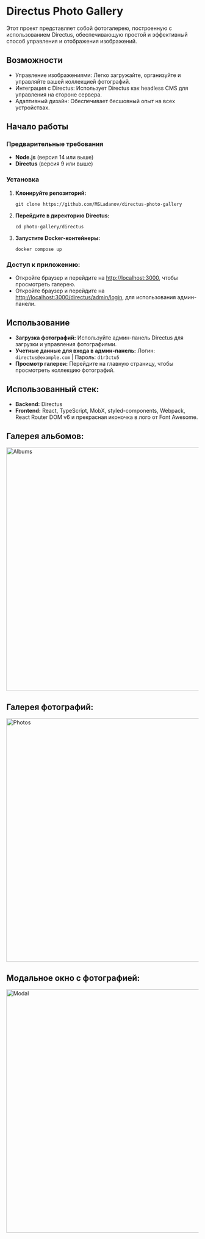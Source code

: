  <h1>Directus Photo Gallery</h1>
Этот проект представляет собой фотогалерею, построенную с использованием Directus, обеспечивающую простой и эффективный способ управления и отображения изображений.

<h2>Возможности</h2>
<ul>
  <li>Управление изображениями: Легко загружайте, организуйте и управляйте вашей коллекцией фотографий.</li>
  <li>Интеграция с Directus: Использует Directus как headless CMS для управления на стороне сервера.</li>
  <li>Адаптивный дизайн: Обеспечивает бесшовный опыт на всех устройствах.</li>
</ul>

<h2>Начало работы</h2>
<h3>Предварительные требования</h3>
<ul>
  <li><strong>Node.js</strong> (версия 14 или выше)</li>
  <li><strong>Directus</strong> (версия 9 или выше)</li>
</ul>

<h3>Установка</h3>
<ol>
  <li><strong>Клонируйте репозиторий:</strong>
      <pre><code>git clone https://github.com/MSLadanov/directus-photo-gallery</code></pre>
  </li>
  <li><strong>Перейдите в директорию Directus:</strong>
      <pre><code>cd photo-gallery/directus</code></pre>
  </li>
    <li><strong>Запустите Docker-контейнеры:</strong>
        <pre><code>docker compose up</code></pre>
      </li>
</ol>

<h3>Доступ к приложению:</h3>
<ul>
  <li>Откройте браузер и перейдите на <a href="http://localhost:3000">http://localhost:3000</a>, чтобы просмотреть галерею.</li>
  <li>Откройте браузер и перейдите на <a href="http://localhost:3000/directus/admin/login">http://localhost:3000/directus/admin/login</a>, для использования админ-панели.</li>
</ul>  
<h2>Использование</h2>
  <ul>
    <li><strong>Загрузка фотографий:</strong> Используйте админ-панель Directus для загрузки и управления фотографиями.</li>
    <li><strong>Учетные данные для входа в админ-панель:</strong> Логин: <code>directus@example.com</code> | Пароль: <code>d1r3ctu5</code></li>
    <li><strong>Просмотр галереи:</strong> Перейдите на главную страницу, чтобы просмотреть коллекцию фотографий.</li>
</ul>
<h2>Использованный стек:</h2>
  <ul>
    <li><strong>Backend:</strong> Directus</li>
    <li><strong>Frontend:</strong> React, TypeScript, MobX, styled-components, Webpack, React Router DOM v6 и прекрасная иконочка в лого от Font Awesome.</li>
</ul>

<h2>Галерея альбомов:</h2> 
<img width="638" alt="Albums" src="https://github.com/user-attachments/assets/13ee3724-e5d0-46cb-949d-a6623caa0461">
<h2>Галерея фотографий:</h2>
<img width="638" alt="Photos" src="https://github.com/user-attachments/assets/8bfe38c5-3a0e-4f8f-bbef-7c73fc6a7461">
<h2>Модальное окно с фотографией:</h2>
<img width="638" alt="Modal" src="https://github.com/user-attachments/assets/391765a7-4206-4fca-b81d-7d10d70c63fb">
